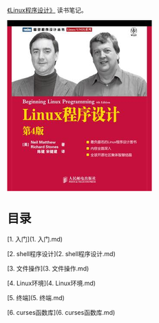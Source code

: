 [《Linux程序设计》](https://book.douban.com/subject/4831448/) 读书笔记。

![](img/cover.jpg)

# 目录

[1. 入门](1. 入门.md)

[2. shell程序设计](2. shell程序设计.md)

[3. 文件操作](3. 文件操作.md)

[4. Linux环境](4. Linux环境.md)

[5. 终端](5. 终端.md)

[6. curses函数库](6. curses函数库.md)
